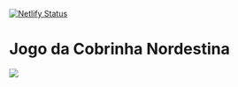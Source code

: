 [![Netlify Status](https://api.netlify.com/api/v1/badges/58516ee1-32e3-462c-9fb4-1a1c3e18440b/deploy-status)](https://app.netlify.com/sites/jogodacobrinhanordestina/deploys)


# Jogo da Cobrinha Nordestina

<img src= ”https://github.com/lucasdonordeste/jogodacobrinha/issues/1#issue-671712335”>
